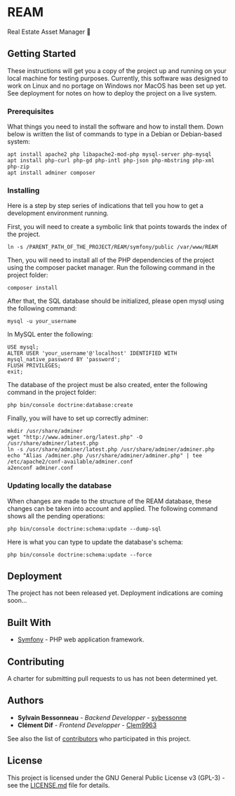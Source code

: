# REAM

Real Estate Asset Manager 🧾

## Getting Started

These instructions will get you a copy of the project up and running on your local machine for testing purposes.
Currently, this software was designed to work on Linux and no portage on Windows nor MacOS has been set up yet.
See deployment for notes on how to deploy the project on a live system.

### Prerequisites

What things you need to install the software and how to install them.
Down below is written the list of commands to type in a Debian or Debian-based system:

```
apt install apache2 php libapache2-mod-php mysql-server php-mysql
apt install php-curl php-gd php-intl php-json php-mbstring php-xml php-zip
apt install adminer composer
```

### Installing

Here is a step by step series of indications that tell you how to get a development environment running.

First, you will need to create a symbolic link that points towards the index of the project.

```
ln -s /PARENT_PATH_OF_THE_PROJECT/REAM/symfony/public /var/www/REAM
```

Then, you will need to install all of the PHP dependencies of the project using the composer packet manager.
Run the following command in the project folder:

```
composer install
```

After that, the SQL database should be initialized, please open mysql using the following command:

```
mysql -u your_username
```

In MySQL enter the following:

```
USE mysql;
ALTER USER 'your_username'@'localhost' IDENTIFIED WITH mysql_native_password BY 'password';
FLUSH PRIVILEGES;
exit;
```

The database of the project must be also created, enter the following command in the project folder:

```
php bin/console doctrine:database:create
```

Finally, you will have to set up correctly adminer:

```
mkdir /usr/share/adminer
wget "http://www.adminer.org/latest.php" -O /usr/share/adminer/latest.php
ln -s /usr/share/adminer/latest.php /usr/share/adminer/adminer.php
echo "Alias /adminer.php /usr/share/adminer/adminer.php" | tee /etc/apache2/conf-available/adminer.conf
a2enconf adminer.conf
```

### Updating locally the database

When changes are made to the structure of the REAM database, these changes can be taken into account and applied.
The following command shows all the pending operations:

```
php bin/console doctrine:schema:update --dump-sql
```

Here is what you can type to update the database's schema:

```
php bin/console doctrine:schema:update --force
```

## Deployment

The project has not been released yet. Deployment indications are coming soon...

## Built With

- [Symfony](https://symfony.com/) - PHP web application framework.

## Contributing

A charter for submitting pull requests to us has not been determined yet.

## Authors

- **Sylvain Bessonneau** - _Backend Developper_ - [sybessonne](https://github.com/sybessonne)
- **Clément Dif** - _Frontend Developper_ - [Clem9963](https://github.com/Clem9963)

See also the list of [contributors](https://github.com/Clem9963/REAM/contributors) who participated in this project.

## License

This project is licensed under the GNU General Public License v3 (GPL-3) - see the [LICENSE.md](LICENSE.md) file for details.
